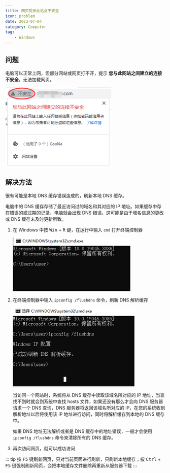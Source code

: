 ```yaml
---
title: 网页提示此站点不安全
icon: problem
date: 2023-07-04
category: Computer
tag:
    - Windows
---
```


## 问题

电脑可以正常上网，但部分网站或网页打不开，提示 **您与此网站之间建立的连接不安全**，无法加载网页。

![站点不安全](./assets/site_not_secure.jpg)

## 解决方法

很有可能是本地 DNS 缓存错误造成的，刷新本地 DNS 缓存。

电脑中的 DNS 缓存存储了最近访问过的域名和其对应的 IP 地址。如果缓存中存在错误的或过期的记录，电脑就会出现 DNS 错误。这可能是由于域名信息的更改或 DNS 缓存未及时更新所致。

1. 在 Windows 中按 <kbd>Win</kbd> + <kbd>R</kbd> 键，在运行中输入 `cmd` 打开终端控制器

    ![终端控制器](./assets/terminal_controller.jpg)

2. 在终端控制器中输入 `ipconfig /flushdns` 命令，刷新 DNS 解析缓存

    ![ipconfig /flushdns](./assets/ipconfig_flushdns.jpg)

    当访问一个网站时，系统将从 DNS 缓存中读取该域名所对应的 IP 地址，当查找不到时就会到系统中查找 hosts 文件，如果还没有那么才会向 DNS 服务器请求一个 DNS 查询，DNS 服务器将返回该域名所对应的 IP，在您的系统收到解析地址以后将使用该 IP 地址进行访问，同时将解析缓存到本地的 DNS 缓存中。
    
    如果 DNS 地址无法解析或者是 DNS 缓存中的地址错误，一般才会使用 `ipconfig /flushdns` 命令来清除所有的 DNS 缓存。

3. 再次访问网页，就可以成功访问

::: tip
按 <kbd>F5</kbd> 键刷新网页，只对当前页面进行刷新，只刷新本地缓存；按 <kbd>Ctrl</kbd> + <kbd>F5</kbd> 键强制刷新网页，会把本地缓存文件删除再重新从服务器下载
:::
